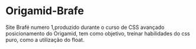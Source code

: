 # Origamid-Brafe
Site Brafé numero 1,produzido durante o curso de CSS avançado posicionamento do Origamid, 
tem como objetivo, treinar habilidades do css puro, como a utilização do float.
